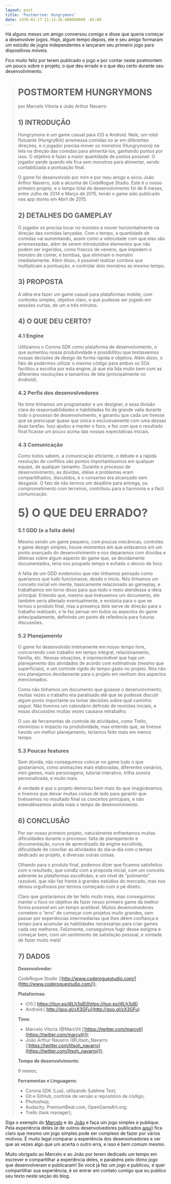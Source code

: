 ```yaml
---
layout: post
title: 'Postmortem: Hungrymons'
date: 1970-01-17 11:13:26.000000000 -03:00
---
```


Há alguns meses um amigo conversou comigo e disse que queria começar a desenvolver jogos. Hoje, algum tempo depois, ele e seu amigo formaram um estúdio de jogos independentes e lançaram seu primeiro jogo para dispositivos móveis.

Fico muito feliz por terem publicado o jogo e por contar neste postmortem um pouco sobre o projeto, o que deu errado e o que deu certo durante seu desenvolvimento.

> # POSTMORTEM HUNGRYMONS
> 
> por Marcelo Vitoria e João Arthur Navarro
> 
> 
> ## 1) INTRODUÇÃO
> 
> Hungrymons é um game casual para iOS e Android. Nele, um robô flutuante (HungryBot) arremessa comidas no ar em diferentes direções, e o jogador precisa mover os monstros (Hungrymons) na tela na direção das comidas para alimentá-los, ganhando pontos por isso. O objetivo é fazer a maior quantidade de pontos possível. O jogador perde quando ele fica sem monstros para alimentar, sendo contabilizada a pontuação final.
> 
> O game foi desenvolvido por mim e por meu amigo e sócio João Arthur Navarro, sob a alcunha de CodeRogue Studio. Este é o nosso primeiro projeto, e o tempo total de desenvolvimento foi de 9 meses, entre Julho de 2014 e Março de 2015, tendo o game sido publicado nas app stores em Abril de 2015.
> 
> 
> ## 2) DETALHES DO GAMEPLAY
> 
> O jogador só precisa tocar no monstro e mover horizontalmente na direção das comidas lançadas. Com o tempo, a quantidade de comidas vai aumentando, assim como a velocidade com que elas são arremessadas, além de serem introduzidos elementos que não podem ser ingeridos, como frascos de veneno, que impedem o monstro de comer, e bombas, que eliminam o monstro imediatamente. Além disso, é possível realizar combos que multiplicam a pontuação, e controlar dois monstros ao mesmo tempo.
> 
> 
> ## 3) PROPOSTA
> 
> A idéia era fazer um game casual para plataformas mobile, com controles simples, objetivo claro, e que pudesse ser jogado em sessões curtas, de um a três minutos.
> 
> 
> ## 4) O QUE DEU CERTO?
> 
> ### **4.1 Engine**
> 
> Utilizamos o Corona SDK como plataforma de desenvolvimento, o que aumentou nossa produtividade e possibilitou que testássemos nossas decisões de design de forma rápida e objetiva. Além disso, o fato de podermos utilizar o mesmo código para ambos os SOs facilitou a escolha por esta engine, já que ela lida muito bem com as diferentes resoluções e tamanhos de tela (principalmente no Android).
> 
> ### **4.2 Perfis dos desenvolvedores**
> 
> No time tínhamos um programador e um designer, e essa divisão clara de responsabilidades e habilidades foi de grande valia durante todo o processo de desenvolvimento, e garantiu que cada um tivesse que se preocupar quase que única e exclusivamente com uma dessas duas tarefas. Isso ajudou a manter o foco, e fez com que o resultado final ficasse um pouco acima das nossas expectativas iniciais.
> 
> ### **4.3 Comunicação**
> 
> Como todos sabem, a comunicação eficiente, o debate e a rápida resolução de conflitos são pontos importantíssimos em qualquer equipe, de qualquer tamanho. Durante o processo de desenvolvimento, as dúvidas, idéias e problemas eram compartilhados, discutidos, e o consenso era alcançado sem desgaste. O fato de não termos um deadline para entrega, ou comprometimento com terceiros, contribuiu para a harmonia e a fácil comunicação.
> 
> 
> ## <span style="font-size: 35px; font-weight: bold; line-height: 1.2308;">5) O QUE DEU ERRADO?</span>
> 
> ### **5.1 GDD (e a falta dele)**
> 
> Mesmo sendo um game pequeno, com poucas mecânicas, controles e game design simples, houve momentos em que estávamos em um ponto avançado do desenvolvimento e nos deparamos com dúvidas e dilemas sobre algum aspecto do game que, se devidamente documentados, teria nos poupado tempo e evitado o desvio de foco.
> 
> A falta de um GDD evidenciou que não tínhamos pensado como queríamos que tudo funcionasse, desde o inicio. Nós tínhamos um conceito inicial em mente, basicamente relacionado ao gameplay, e trabalhamos em torno disso para que todo o resto atendesse a ideia principal. Entendo que, mesmo que tivéssemos um documento, ele também seria alterado eventualmente, e evoluiria para o que se tornou o produto final, mas a presença dele serve de direção para o trabalho realizado, e te faz pensar em todos os aspectos do game antecipadamente, definindo um ponto de referência para futuras discussões.
> 
> ### **5.2 Planejamento**
> 
> O game foi desenvolvido inteiramente em nosso tempo livre, concorrendo com trabalho em tempo integral, relacionamento, família, etc. Nessas situações, é imprescindível que haja um planejamento das atividades de acordo com estimativas (mesmo que superficiais), e um controle rígido do tempo gasto no projeto. Nós não nos planejamos devidamente para o projeto em nenhum dos aspectos mencionados.
> 
> Como não tínhamos um documento que guiasse o desenvolvimento, muitas vezes o trabalho era paralisado até que se pudesse discutir algum ponto importante ou tomar decisões sobre qual caminho seguir. Não tivemos um calendário definido de reuniões iniciais, e essas discussões muitas vezes causava retrabalho.
> 
> O uso de ferramentas de controle de atividades, como Trello, minimizou o impacto na produtividade, mas entendo que, se tivesse havido um melhor planejamento, teríamos feito mais em menos tempo.
> 
> ### **5.3 Poucas features**
> 
> Sem dúvida, não conseguimos colocar no game tudo o que gostaríamos, como animações mais elaboradas, diferentes cenários, mini games, mais personagens, tutorial interativo, trilha sonora personalizada, e muito mais.
> 
> A verdade é que o projeto demorou bem mais do que imaginávamos, e tivemos que deixar muitas coisas de lado para garantir que tivéssemos no resultado final os conceitos principais, e não estendêssemos ainda mais o tempo de desenvolvimento.
> 
> 
> ## 6) CONCLUSÃO
> 
> Por ser nosso primeiro projeto, naturalmente enfrentamos muitas dificuldades durante o processo: falta de planejamento e documentação, curva de aprendizado da engine escolhida, dificuldade de conciliar as atividades do dia-a-dia com o tempo dedicado ao projeto, e diversas outras coisas.
> 
> Olhando para o produto final, podemos dizer que ficamos satisfeitos com o resultado, que condiz com a proposta inicial, com um conceito aderente às plataformas escolhidas, e um nível de “polimento” razoável, que não faz frente à grandes estúdios do mercado, mas nos deixou orgulhosos por termos começado com o pé direito.
> 
> Claro que gostaríamos de ter feito muito mais, mas conseguimos manter o foco no objetivo de fazer nosso primeiro game da melhor forma possível em um tempo aceitável. Muitos desenvolvedores cometem o “erro” de começar com projetos muito grandes, sem passar por experiências intermediarias que lhes dêem confiança e tempo para acumular as habilidades necessárias para criar games cada vez melhores. Felizmente, conseguimos fugir desse estigma e começar bem, com um sentimento de satisfação pessoal, e vontade de fazer muito mais!
> 
> 
> ## 7) DADOS
> 
> **Desenvolvedor**:
> 
> CodeRogue Studio ([http://www.coderoguestudio.com/](http://www.coderoguestudio.com/));
> 
> **Plataformas**:
> 
> - iOS:[ https://itun.es/i6Lh3sB](https://itun.es/i6Lh3sB)
> - Android:[ http://goo.gl/xX3GFu](http://goo.gl/xX3GFu)
> 
> **Time**:
> 
> - Marcelo Vitoria (@MarcVit [[https://twitter.com/marcvit](https://twitter.com/marcvit)]);
> - João Arthur Navarro (@Litsoh_Navarro [[https://twitter.com/litsoh_navarro](https://twitter.com/litsoh_navarro)]);
> 
> **Tempo de desenvolvimento**:
> 
> 9 meses;
> 
> **Ferramentas e Linguagens**:
> 
> - Corona SDK (Lua), utilizando Sublime Text;
> - Git e GitHub, controle de versão e repositório de código;
> - Photoshop;
> - Audacity, PremiumBeat.com, OpenGameArt.org;
> - Trello (task manager);

Siga o exemplo do [Marcelo](https://twitter.com/marcvit) e do [João](https://twitter.com/litsoh_navarro) e faça um jogo simples e publique. Pela experiência deles (e de outros desenvolvedores publicados [aqui](http://gamedeveloper.com.br/category/postmortem/)) fica claro que mesmo um jogo simples pode ser complexo de fazer por vários motivos. É muito legal comparar a experiência dos desenvolvedores e ver que as vezes algo que um acerta o outro erra, e isso é bem comum mesmo.

Muito obrigado ao Marcelo e ao João por terem dedicado um tempo em escrever e compartilhar a experiência deles, e parabéns pelo ótimo jogo que desenvolveram e publicaram! Se você já fez um jogo e publicou, e quer compartilhar sua experiência, é só entrar em contato comigo que eu publico seu texto neste seção do blog.


